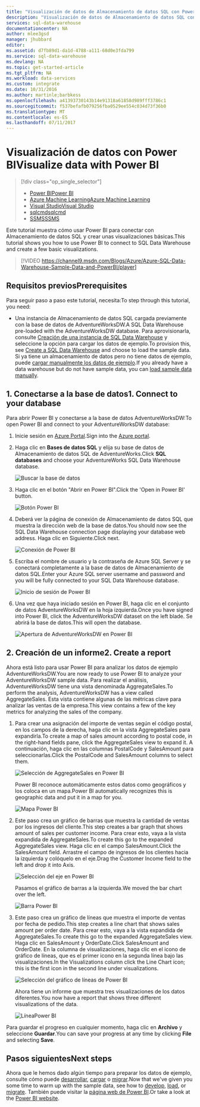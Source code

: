 ```yaml
---
title: "Visualización de datos de Almacenamiento de datos SQL con Power BI | Microsoft Azure"
description: "Visualización de datos de Almacenamiento de datos SQL con Power BI"
services: sql-data-warehouse
documentationcenter: NA
author: mlee3gsd
manager: jhubbard
editor: 
ms.assetid: d7fb89d1-da1d-4788-a111-68d0e3fda799
ms.service: sql-data-warehouse
ms.devlang: NA
ms.topic: get-started-article
ms.tgt_pltfrm: NA
ms.workload: data-services
ms.custom: integrate
ms.date: 10/31/2016
ms.author: martinle;barbkess
ms.openlocfilehash: a41393730143b14e91318a61858d989fff3786c1
ms.sourcegitcommit: f537befafb079256fba0529ee554c034d73f36b0
ms.translationtype: MT
ms.contentlocale: es-ES
ms.lasthandoff: 07/11/2017
---
```

# <a name="visualize-data-with-power-bi"></a><span data-ttu-id="e6e17-103">Visualización de datos con Power BI</span><span class="sxs-lookup"><span data-stu-id="e6e17-103">Visualize data with Power BI</span></span>
> [!div class="op_single_selector"]
> * [<span data-ttu-id="e6e17-104">Power BI</span><span class="sxs-lookup"><span data-stu-id="e6e17-104">Power BI</span></span>](sql-data-warehouse-get-started-visualize-with-power-bi.md)
> * [<span data-ttu-id="e6e17-105">Azure Machine Learning</span><span class="sxs-lookup"><span data-stu-id="e6e17-105">Azure Machine Learning</span></span>](sql-data-warehouse-get-started-analyze-with-azure-machine-learning.md)
> * [<span data-ttu-id="e6e17-106">Visual Studio</span><span class="sxs-lookup"><span data-stu-id="e6e17-106">Visual Studio</span></span>](sql-data-warehouse-query-visual-studio.md)
> * [<span data-ttu-id="e6e17-107">sqlcmd</span><span class="sxs-lookup"><span data-stu-id="e6e17-107">sqlcmd</span></span>](sql-data-warehouse-get-started-connect-sqlcmd.md) 
> * [<span data-ttu-id="e6e17-108">SSMS</span><span class="sxs-lookup"><span data-stu-id="e6e17-108">SSMS</span></span>](sql-data-warehouse-query-ssms.md)
> 
> 

<span data-ttu-id="e6e17-109">Este tutorial muestra cómo usar Power BI para conectar con Almacenamiento de datos SQL y crear unas visualizaciones básicas.</span><span class="sxs-lookup"><span data-stu-id="e6e17-109">This tutorial shows you how to use Power BI to connect to SQL Data Warehouse and create a few basic visualizations.</span></span>

> [!VIDEO https://channel9.msdn.com/Blogs/Azure/Azure-SQL-Data-Warehouse-Sample-Data-and-PowerBI/player]
> 
> 

## <a name="prerequisites"></a><span data-ttu-id="e6e17-110">Requisitos previos</span><span class="sxs-lookup"><span data-stu-id="e6e17-110">Prerequisites</span></span>
<span data-ttu-id="e6e17-111">Para seguir paso a paso este tutorial, necesita:</span><span class="sxs-lookup"><span data-stu-id="e6e17-111">To step through this tutorial, you need:</span></span>

* <span data-ttu-id="e6e17-112">Una instancia de Almacenamiento de datos SQL cargada previamente con la base de datos de AdventureWorksDW.</span><span class="sxs-lookup"><span data-stu-id="e6e17-112">A SQL Data Warehouse pre-loaded with the AdventureWorksDW database.</span></span> <span data-ttu-id="e6e17-113">Para aprovisionarla, consulte [Creación de una instancia de SQL Data Warehouse][Create a SQL Data Warehouse] y seleccione la opción para cargar los datos de ejemplo.</span><span class="sxs-lookup"><span data-stu-id="e6e17-113">To provision this, see [Create a SQL Data Warehouse][Create a SQL Data Warehouse] and choose to load the sample data.</span></span> <span data-ttu-id="e6e17-114">Si ya tiene un almacenamiento de datos pero no tiene datos de ejemplo, puede [cargar manualmente los datos de ejemplo][load sample data manually].</span><span class="sxs-lookup"><span data-stu-id="e6e17-114">If you already have a data warehouse but do not have sample data, you can [load sample data manually][load sample data manually].</span></span>

## <a name="1-connect-to-your-database"></a><span data-ttu-id="e6e17-115">1. Conectarse a la base de datos</span><span class="sxs-lookup"><span data-stu-id="e6e17-115">1. Connect to your database</span></span>
<span data-ttu-id="e6e17-116">Para abrir Power BI y conectarse a la base de datos AdventureWorksDW:</span><span class="sxs-lookup"><span data-stu-id="e6e17-116">To open Power BI and connect to your AdventureWorksDW database:</span></span>

1. <span data-ttu-id="e6e17-117">Inicie sesión en [Azure Portal][Azure portal].</span><span class="sxs-lookup"><span data-stu-id="e6e17-117">Sign into the [Azure portal][Azure portal].</span></span>
2. <span data-ttu-id="e6e17-118">Haga clic en **Bases de datos SQL** y elija su base de datos de Almacenamiento de datos SQL de AdventureWorks.</span><span class="sxs-lookup"><span data-stu-id="e6e17-118">Click **SQL databases** and choose your AdventureWorks SQL Data Warehouse database.</span></span>
   
    ![Buscar la base de datos][1]
3. <span data-ttu-id="e6e17-120">Haga clic en el botón "Abrir en Power BI".</span><span class="sxs-lookup"><span data-stu-id="e6e17-120">Click the 'Open in Power BI' button.</span></span>
   
    ![Botón Power BI][2]
4. <span data-ttu-id="e6e17-122">Deberá ver la página de conexión de Almacenamiento de datos SQL que muestra la dirección web de la base de datos.</span><span class="sxs-lookup"><span data-stu-id="e6e17-122">You should now see the SQL Data Warehouse connection page displaying your database web address.</span></span> <span data-ttu-id="e6e17-123">Haga clic en Siguiente.</span><span class="sxs-lookup"><span data-stu-id="e6e17-123">Click next.</span></span>
   
    ![Conexión de Power BI][3]
5. <span data-ttu-id="e6e17-125">Escriba el nombre de usuario y la contraseña de Azure SQL Server y se conectará completamente a la base de datos de Almacenamiento de datos SQL.</span><span class="sxs-lookup"><span data-stu-id="e6e17-125">Enter your Azure SQL server username and password and you will be fully connected to your SQL Data Warehouse database.</span></span>
   
    ![Inicio de sesión de Power BI][4]
6. <span data-ttu-id="e6e17-127">Una vez que haya iniciado sesión en Power BI, haga clic en el conjunto de datos AdventureWorksDW en la hoja izquierda.</span><span class="sxs-lookup"><span data-stu-id="e6e17-127">Once you have signed into Power BI, click the AdventureWorksDW dataset on the left blade.</span></span> <span data-ttu-id="e6e17-128">Se abrirá la base de datos.</span><span class="sxs-lookup"><span data-stu-id="e6e17-128">This will open the database.</span></span>
   
    ![Apertura de AdventureWorksDW en Power BI][5]

## <a name="2-create-a-report"></a><span data-ttu-id="e6e17-130">2. Creación de un informe</span><span class="sxs-lookup"><span data-stu-id="e6e17-130">2. Create a report</span></span>
<span data-ttu-id="e6e17-131">Ahora está listo para usar Power BI para analizar los datos de ejemplo AdventureWorksDW.</span><span class="sxs-lookup"><span data-stu-id="e6e17-131">You are now ready to use Power BI to analyze your AdventureWorksDW sample data.</span></span> <span data-ttu-id="e6e17-132">Para realizar el análisis, AdventureWorksDW tiene una vista denominada AggregateSales.</span><span class="sxs-lookup"><span data-stu-id="e6e17-132">To perform the analysis, AdventureWorksDW has a view called AggregateSales.</span></span> <span data-ttu-id="e6e17-133">Esta vista contiene algunas de las métricas clave para analizar las ventas de la empresa.</span><span class="sxs-lookup"><span data-stu-id="e6e17-133">This view contains a few of the key metrics for analyzing the sales of the company.</span></span>

1. <span data-ttu-id="e6e17-134">Para crear una asignación del importe de ventas según el código postal, en los campos de la derecha, haga clic en la vista AggregateSales para expandirla.</span><span class="sxs-lookup"><span data-stu-id="e6e17-134">To create a map of sales amount according to postal code, in the right-hand fields pane, click the AggregateSales view to expand it.</span></span> <span data-ttu-id="e6e17-135">A continuación, haga clic en las columnas PostalCode y SalesAmount para seleccionarlas.</span><span class="sxs-lookup"><span data-stu-id="e6e17-135">Click the PostalCode and SalesAmount columns to select them.</span></span>
   
    ![Selección de AggregateSales en Power BI][6]
   
    <span data-ttu-id="e6e17-137">Power BI reconoce automáticamente estos datos como geográficos y los coloca en un mapa.</span><span class="sxs-lookup"><span data-stu-id="e6e17-137">Power BI automatically recognizes this is geographic data and put it in a map for you.</span></span>
   
    ![Mapa Power BI][7]
2. <span data-ttu-id="e6e17-139">Este paso crea un gráfico de barras que muestra la cantidad de ventas por los ingresos del cliente.</span><span class="sxs-lookup"><span data-stu-id="e6e17-139">This step creates a bar graph that shows amount of sales per customer income.</span></span> <span data-ttu-id="e6e17-140">Para crear esto, vaya a la vista expandida de AggregateSales.</span><span class="sxs-lookup"><span data-stu-id="e6e17-140">To create this go to the expanded AggregateSales view.</span></span> <span data-ttu-id="e6e17-141">Haga clic en el campo SalesAmount.</span><span class="sxs-lookup"><span data-stu-id="e6e17-141">Click the SalesAmount field.</span></span> <span data-ttu-id="e6e17-142">Arrastre el campo de ingresos de los clientes hacia la izquierda y colóquelo en el eje.</span><span class="sxs-lookup"><span data-stu-id="e6e17-142">Drag the Customer Income field to the left and drop it into Axis.</span></span>
   
    ![Selección del eje en Power BI][8]
   
    <span data-ttu-id="e6e17-144">Pasamos el gráfico de barras a la izquierda.</span><span class="sxs-lookup"><span data-stu-id="e6e17-144">We moved the bar chart over the left.</span></span>
   
    ![Barra Power BI][9]
3. <span data-ttu-id="e6e17-146">Este paso crea un gráfico de líneas que muestra el importe de ventas por fecha de pedido.</span><span class="sxs-lookup"><span data-stu-id="e6e17-146">This step creates a line chart that shows sales amount per order date.</span></span> <span data-ttu-id="e6e17-147">Para crear esto, vaya a la vista expandida de AggregateSales.</span><span class="sxs-lookup"><span data-stu-id="e6e17-147">To create this go to the expanded AggregateSales view.</span></span> <span data-ttu-id="e6e17-148">Haga clic en SalesAmount y OrderDate.</span><span class="sxs-lookup"><span data-stu-id="e6e17-148">Click SalesAmount and OrderDate.</span></span> <span data-ttu-id="e6e17-149">En la columna de visualizaciones, haga clic en el icono de gráfico de líneas, que es el primer icono en la segunda línea bajo las visualizaciones.</span><span class="sxs-lookup"><span data-stu-id="e6e17-149">In the Visualizations column click the Line Chart icon; this is the first icon in the second line under visualizations.</span></span>
   
    ![Selección del gráfico de líneas de Power BI][10]
   
    <span data-ttu-id="e6e17-151">Ahora tiene un informe que muestra tres visualizaciones de los datos diferentes.</span><span class="sxs-lookup"><span data-stu-id="e6e17-151">You now have a report that shows three different visualizations of the data.</span></span>
   
    ![LíneaPower BI][11]

<span data-ttu-id="e6e17-153">Para guardar el progreso en cualquier momento, haga clic en **Archivo** y seleccione **Guardar**.</span><span class="sxs-lookup"><span data-stu-id="e6e17-153">You can save your progress at any time by clicking **File** and selecting **Save**.</span></span>

## <a name="next-steps"></a><span data-ttu-id="e6e17-154">Pasos siguientes</span><span class="sxs-lookup"><span data-stu-id="e6e17-154">Next steps</span></span>
<span data-ttu-id="e6e17-155">Ahora que le hemos dado algún tiempo para preparar los datos de ejemplo, consulte cómo puede [desarrollar][develop], [cargar][load] o [migrar][migrate].</span><span class="sxs-lookup"><span data-stu-id="e6e17-155">Now that we've given you some time to warm up with the sample data, see how to [develop][develop], [load][load], or [migrate][migrate].</span></span> <span data-ttu-id="e6e17-156">También puede visitar la [página web de Power BI][Power BI website].</span><span class="sxs-lookup"><span data-stu-id="e6e17-156">Or take a look at the [Power BI website][Power BI website].</span></span>

<!--Image references-->
[1]: media/sql-data-warehouse-get-started-visualize-with-power-bi/pbi-find-database.png
[2]: media/sql-data-warehouse-get-started-visualize-with-power-bi/pbi-button.png
[3]: media/sql-data-warehouse-get-started-visualize-with-power-bi/pbi-connect-to-azure.png
[4]: media/sql-data-warehouse-get-started-visualize-with-power-bi/pbi-sign-in.png
[5]: media/sql-data-warehouse-get-started-visualize-with-power-bi/pbi-open-adventureworks.png
[6]: media/sql-data-warehouse-get-started-visualize-with-power-bi/pbi-aggregatesales.png
[7]: media/sql-data-warehouse-get-started-visualize-with-power-bi/pbi-map.png
[8]: media/sql-data-warehouse-get-started-visualize-with-power-bi/pbi-chooseaxis.png
[9]: media/sql-data-warehouse-get-started-visualize-with-power-bi/pbi-bar.png
[10]: media/sql-data-warehouse-get-started-visualize-with-power-bi/pbi-prepare-line.png
[11]: media/sql-data-warehouse-get-started-visualize-with-power-bi/pbi-line.png
[12]: media/sql-data-warehouse-get-started-visualize-with-power-bi/pbi-save.png

<!--Article references-->
[migrate]: sql-data-warehouse-overview-migrate.md
[develop]: sql-data-warehouse-overview-develop.md
[load]: sql-data-warehouse-overview-load.md
[load sample data manually]: sql-data-warehouse-load-sample-databases.md
[connecting to SQL Data Warehouse]: sql-data-warehouse-integrate-power-bi.md
[Create a SQL Data Warehouse]: sql-data-warehouse-get-started-provision.md

<!--Other-->
[Azure portal]: https://portal.azure.com/
[Power BI website]: http://www.powerbi.com/
